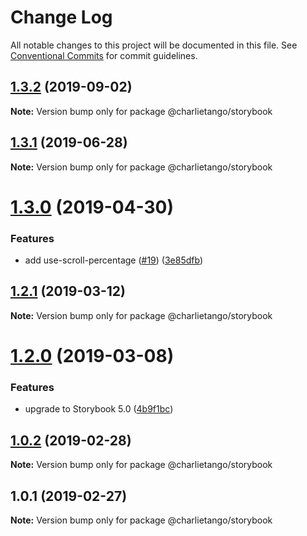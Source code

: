 # Change Log

All notable changes to this project will be documented in this file.
See [Conventional Commits](https://conventionalcommits.org) for commit guidelines.

## [1.3.2](https://github.com/charlie-tango/hooks/compare/@charlietango/storybook@1.3.1...@charlietango/storybook@1.3.2) (2019-09-02)

**Note:** Version bump only for package @charlietango/storybook

## [1.3.1](https://github.com/charlie-tango/hooks/compare/@charlietango/storybook@1.3.0...@charlietango/storybook@1.3.1) (2019-06-28)

**Note:** Version bump only for package @charlietango/storybook

# [1.3.0](https://github.com/charlie-tango/hooks/compare/@charlietango/storybook@1.2.1...@charlietango/storybook@1.3.0) (2019-04-30)

### Features

- add use-scroll-percentage ([#19](https://github.com/charlie-tango/hooks/issues/19)) ([3e85dfb](https://github.com/charlie-tango/hooks/commit/3e85dfb))

## [1.2.1](https://github.com/charlie-tango/hooks/compare/@charlietango/storybook@1.2.0...@charlietango/storybook@1.2.1) (2019-03-12)

**Note:** Version bump only for package @charlietango/storybook

# [1.2.0](https://github.com/charlie-tango/hooks/compare/@charlietango/storybook@1.0.2...@charlietango/storybook@1.2.0) (2019-03-08)

### Features

- upgrade to Storybook 5.0 ([4b9f1bc](https://github.com/charlie-tango/hooks/commit/4b9f1bc))

## [1.0.2](https://github.com/charlie-tango/hooks/compare/@charlietango/storybook@1.0.1...@charlietango/storybook@1.0.2) (2019-02-28)

**Note:** Version bump only for package @charlietango/storybook

## 1.0.1 (2019-02-27)

**Note:** Version bump only for package @charlietango/storybook
